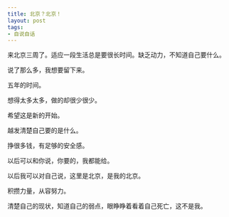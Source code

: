 ```yaml
---
title: 北京？北京！
layout: post
tags:
- 自说自话
---
```


来北京三周了。适应一段生活总是要很长时间。缺乏动力，不知道自己要什么。

说了那么多，我想要留下来。

五年的时间。

想得太多太多，做的却很少很少。

希望这是新的开始。

越发清楚自己要的是什么。


挣很多钱，有足够的安全感。

以后可以和你说，你要的，我都能给。

以后我可以对自己说，这里是北京，是我的北京。

积攒力量，从容努力。


清楚自己的现状，知道自己的弱点，眼睁睁着看着自己死亡，这不是我。